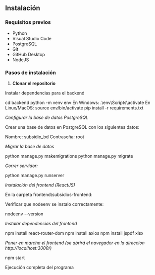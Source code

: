 ## Instalación

### Requisitos previos

- Python
- Visual Studio Code
- PostgreSQL
- Git
- GitHub Desktop
- NodeJS

### Pasos de instalación

1. **Clonar el repositorio**

Instalar dependencias para el backend

cd backend
python -m venv env
En Windows:
.\env\Scripts\activate
En Linux/MacOS:
source env/bin/activate
pip install -r requirements.txt

*Configurar la base de datos PostgreSQL*

Crear una base de datos en PostgreSQL con los siguientes datos:

Nombre: subsidio_bd
Contraseña: root

*Migrar la base de datos*

python manage.py makemigrations
python manage.py migrate

*Correr servidor:*

  python manage.py runserver

*Instalación del frontend (ReactJS)*

En la carpeta frontend\subsidios-frontend:

Verificar que nodeenv se instalo correctamente:

  nodeenv --version

*Instalar dependencias del frontend*

npm install react-router-dom
npm install axios
npm install jspdf xlsx

*Poner en marcha el frontend (se abrirá el navegador en la direccion http://localhost:3000/)*

npm start

Ejecución completa del programa
